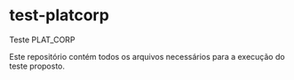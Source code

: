 # test-platcorp
Teste PLAT_CORP

Este repositório contém todos os arquivos necessários para a execução do teste proposto.

